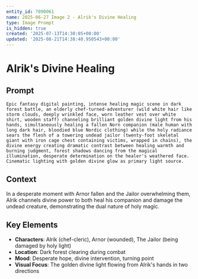 ```yaml
---
entity_id: 7890061
name: 2025-06-27 Image 2 - Alrik's Divine Healing
type: Image Prompt
is_hidden: true
created: '2025-07-13T14:30:05+00:00'
updated: '2025-08-21T14:38:40.950543+00:00'
---
```


# Alrik's Divine Healing

## Prompt

```
Epic fantasy digital painting, intense healing magic scene in dark forest battle, an elderly chef-turned-adventurer (wild white hair like storm clouds, deeply wrinkled face, worn leather vest over white shirt, wooden staff) channeling brilliant golden divine light from his hands, simultaneously healing a fallen Norn companion (male human with long dark hair, bloodied blue Nordic clothing) while the holy radiance sears the flesh of a towering undead jailor (twenty-foot skeletal giant with iron cage chest containing victims, wrapped in chains), the divine energy creating dramatic contrast between healing warmth and burning judgment, forest shadows dancing from the magical illumination, desperate determination on the healer's weathered face. Cinematic lighting with golden divine glow as primary light source.

```

## Context

In a desperate moment with Arnor fallen and the Jailor overwhelming them, Alrik channels divine power to both heal his companion and damage the undead creature, demonstrating the dual nature of holy magic.

## Key Elements

- **Characters**: Alrik (chef-cleric), Arnor (wounded), The Jailor (being damaged by holy light)
- **Location**: Dark forest clearing during combat
- **Mood**: Desperate hope, divine intervention, turning point
- **Visual Focus**: The golden divine light flowing from Alrik's hands in two directions